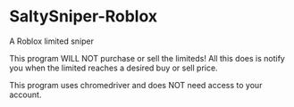 # SaltySniper-Roblox
A Roblox limited sniper

This program WILL NOT purchase or sell the limiteds!
All this does is notify you when the limited reaches a desired buy or sell price.

This program uses chromedriver and does NOT need access to your account.